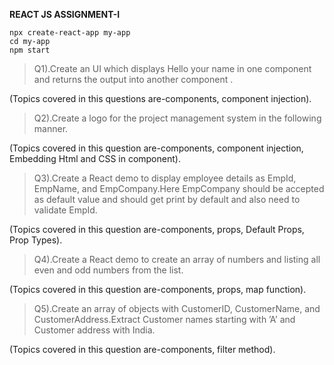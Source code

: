 **REACT JS ASSIGNMENT-I**


```
npx create-react-app my-app
cd my-app
npm start
```

> Q1).Create an UI which displays Hello your name in one component and returns the output into another component .

(Topics covered in this questions are-components, component injection).


> Q2).Create a logo for the project management system in the following manner.

(Topics covered in this question are-components, component injection, Embedding Html and CSS in component).


> Q3).Create a React demo to display employee details as EmpId, EmpName, and EmpCompany.Here EmpCompany should be accepted as default value and should get print by default and also need to validate EmpId.

(Topics covered in this question are-components, props, Default Props, Prop Types).

> Q4).Create a React demo to create an array of numbers and listing all even and odd numbers from the list.

(Topics covered in this question are-components, props, map function).


> Q5).Create an array of objects with CustomerID, CustomerName, and CustomerAddress.Extract Customer names starting with ’A’ and Customer address with India.

(Topics covered in this question are-components, filter method).
